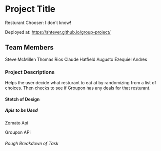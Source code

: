 # Project Title
Resturant Chooser: I don't know!

Deployed at: https://shtever.github.io/group-project/

## Team Members
Steve McMillen
Thomas Rios
Claude Hatfield
Augusto Ezequiel Andres

### Project Descriptions 

Helps the user decide what resturant to eat at by randomizing from a list of choices. Then checks to see if Groupon has any deals for that resturant. 

#### Stetch of Design

##### Apis to be Used

Zomato Api

Groupon APi

###### Rough Breakdown of Task



